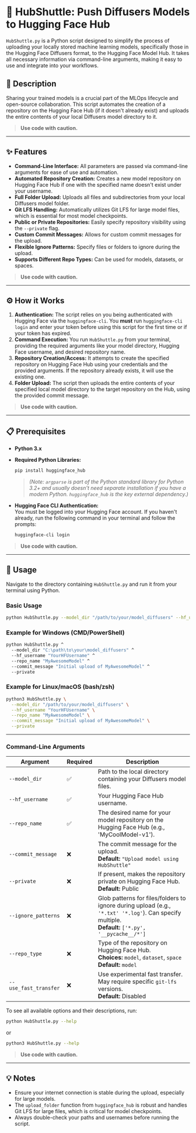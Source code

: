 # 🚀 HubShuttle: Push Diffusers Models to Hugging Face Hub

`HubShuttle.py` is a Python script designed to simplify the process of uploading your locally stored machine learning models, specifically those in the Hugging Face Diffusers format, to the Hugging Face Model Hub. It takes all necessary information via command-line arguments, making it easy to use and integrate into your workflows.

## 📜 Description

Sharing your trained models is a crucial part of the MLOps lifecycle and open-source collaboration. This script automates the creation of a repository on the Hugging Face Hub (if it doesn't already exist) and uploads the entire contents of your local Diffusers model directory to it.

> **Use code with caution.**

---

## ✨ Features

- **Command-Line Interface:** All parameters are passed via command-line arguments for ease of use and automation.  
- **Automated Repository Creation:** Creates a new model repository on Hugging Face Hub if one with the specified name doesn't exist under your username.  
- **Full Folder Upload:** Uploads all files and subdirectories from your local Diffusers model folder.  
- **Git LFS Handling:** Automatically utilizes Git LFS for large model files, which is essential for most model checkpoints.  
- **Public or Private Repositories:** Easily specify repository visibility using the `--private` flag.  
- **Custom Commit Messages:** Allows for custom commit messages for the upload.  
- **Flexible Ignore Patterns:** Specify files or folders to ignore during the upload.  
- **Supports Different Repo Types:** Can be used for models, datasets, or spaces.  

> **Use code with caution.**

---

## ⚙️ How it Works

1. **Authentication:** The script relies on you being authenticated with Hugging Face via the `huggingface-cli`. You **must** run `huggingface-cli login` and enter your token before using this script for the first time or if your token has expired.
2. **Command Execution:** You run `HubShuttle.py` from your terminal, providing the required arguments like your model directory, Hugging Face username, and desired repository name.
3. **Repository Creation/Access:** It attempts to create the specified repository on Hugging Face Hub using your credentials and the provided arguments. If the repository already exists, it will use the existing one.
4. **Folder Upload:** The script then uploads the entire contents of your specified local model directory to the target repository on the Hub, using the provided commit message.

> **Use code with caution.**

---

## 📋 Prerequisites

- **Python 3.x**
- **Required Python Libraries:**

    ```bash
    pip install huggingface_hub
    ```

    > *(Note: `argparse` is part of the Python standard library for Python 3.2+ and usually doesn't need separate installation if you have a modern Python. `huggingface_hub` is the key external dependency.)*

- **Hugging Face CLI Authentication:**  
  You must be logged into your Hugging Face account. If you haven't already, run the following command in your terminal and follow the prompts:

    ```bash
    huggingface-cli login
    ```

> **Use code with caution.**

---

## 🚀 Usage

Navigate to the directory containing `HubShuttle.py` and run it from your terminal using Python.

### Basic Usage

```bash
python HubShuttle.py --model_dir "/path/to/your/model_diffusers" --hf_username "YourHFUsername" --repo_name "MyAwesomeModel"
```

### Example for Windows (CMD/PowerShell)

```bat
python HubShuttle.py ^
  --model_dir "C:\path\to\your\model_diffusers" ^
  --hf_username "YourHFUsername" ^
  --repo_name "MyAwesomeModel" ^
  --commit_message "Initial upload of MyAwesomeModel" ^
  --private
```

### Example for Linux/macOS (bash/zsh)

```bash
python3 HubShuttle.py \
  --model_dir "/path/to/your/model_diffusers" \
  --hf_username "YourHFUsername" \
  --repo_name "MyAwesomeModel" \
  --commit_message "Initial upload of MyAwesomeModel" \
  --private
```

---

### Command-Line Arguments

| Argument | Required | Description |
|----------|----------|-------------|
| `--model_dir` | ✅ | Path to the local directory containing your Diffusers model files. |
| `--hf_username` | ✅ | Your Hugging Face Hub username. |
| `--repo_name` | ✅ | The desired name for your model repository on the Hugging Face Hub (e.g., 'MyCoolModel-v1'). |
| `--commit_message` | ❌ | The commit message for the upload. <br>**Default:** `"Upload model using HubShuttle"` |
| `--private` | ❌ | If present, makes the repository private on Hugging Face Hub. <br>**Default:** Public |
| `--ignore_patterns` | ❌ | Glob patterns for files/folders to ignore during upload (e.g., `'*.txt' '*.log'`). Can specify multiple. <br>**Default:** `['*.py', '__pycache__/*']` |
| `--repo_type` | ❌ | Type of the repository on Hugging Face Hub. <br>**Choices:** `model`, `dataset`, `space` <br>**Default:** `model` |
| `--use_fast_transfer` | ❌ | Use experimental fast transfer. May require specific `git-lfs` versions. <br>**Default:** Disabled |

To see all available options and their descriptions, run:

```bash
python HubShuttle.py --help
```

or

```bash
python3 HubShuttle.py --help
```

> **Use code with caution.**

---

## 💡 Notes

- Ensure your internet connection is stable during the upload, especially for large models.
- The `upload_folder` function from `huggingface_hub` is robust and handles Git LFS for large files, which is critical for model checkpoints.
- Always double-check your paths and usernames before running the script.
